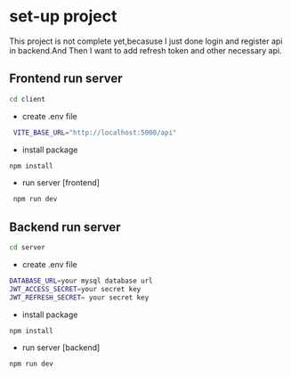 # set-up project

This project is not complete yet,becasuse I just done login and register api in backend.And Then I want to add refresh token and other necessary api.

## Frontend run server

```bash
cd client
```

- create .env file

```bash
 VITE_BASE_URL="http://localhost:5000/api"
```

- install package

```bash
npm install
```

- run server [frontend]

```bash
 npm run dev
```

## Backend run server

```bash
cd server
```

- create .env file

```bash
DATABASE_URL=your mysql database url
JWT_ACCESS_SECRET=your secret key
JWT_REFRESH_SECRET= your secret key
```

- install package

```bash
npm install
```

- run server [backend]

```bash
npm run dev
```
